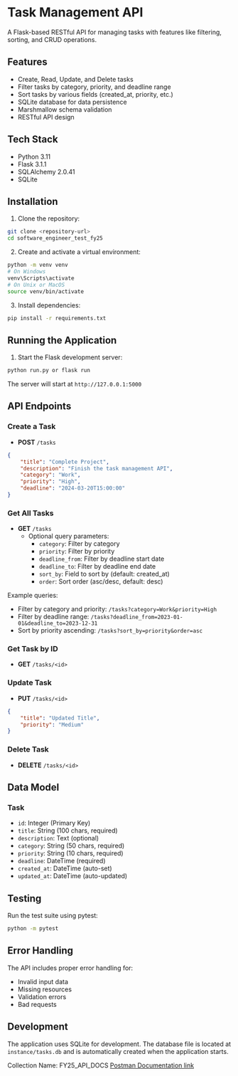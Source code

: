 # Task Management API

A Flask-based RESTful API for managing tasks with features like filtering, sorting, and CRUD operations.

## Features

- Create, Read, Update, and Delete tasks
- Filter tasks by category, priority, and deadline range
- Sort tasks by various fields (created_at, priority, etc.)
- SQLite database for data persistence
- Marshmallow schema validation
- RESTful API design

## Tech Stack

- Python 3.11
- Flask 3.1.1
- SQLAlchemy 2.0.41
- SQLite

## Installation

1. Clone the repository:
```bash
git clone <repository-url>
cd software_engineer_test_fy25
```

2. Create and activate a virtual environment:
```bash
python -m venv venv
# On Windows
venv\Scripts\activate
# On Unix or MacOS
source venv/bin/activate
```

3. Install dependencies:
```bash
pip install -r requirements.txt
```

## Running the Application

1. Start the Flask development server:
```bash
python run.py or flask run
```

The server will start at `http://127.0.0.1:5000`

## API Endpoints

### Create a Task
- **POST** `/tasks`
```json
{
    "title": "Complete Project",
    "description": "Finish the task management API",
    "category": "Work",
    "priority": "High",
    "deadline": "2024-03-20T15:00:00"
}
```

### Get All Tasks
- **GET** `/tasks`
  - Optional query parameters:
    - `category`: Filter by category
    - `priority`: Filter by priority
    - `deadline_from`: Filter by deadline start date
    - `deadline_to`: Filter by deadline end date
    - `sort_by`: Field to sort by (default: created_at)
    - `order`: Sort order (asc/desc, default: desc)

Example queries:
- Filter by category and priority: `/tasks?category=Work&priority=High`
- Filter by deadline range: `/tasks?deadline_from=2023-01-01&deadline_to=2023-12-31`
- Sort by priority ascending: `/tasks?sort_by=priority&order=asc`

### Get Task by ID
- **GET** `/tasks/<id>`

### Update Task
- **PUT** `/tasks/<id>`
```json
{
    "title": "Updated Title",
    "priority": "Medium"
}
```

### Delete Task
- **DELETE** `/tasks/<id>`

## Data Model

### Task
- `id`: Integer (Primary Key)
- `title`: String (100 chars, required)
- `description`: Text (optional)
- `category`: String (50 chars, required)
- `priority`: String (10 chars, required)
- `deadline`: DateTime (required)
- `created_at`: DateTime (auto-set)
- `updated_at`: DateTime (auto-updated)

## Testing

Run the test suite using pytest:
```bash
python -m pytest
```

## Error Handling

The API includes proper error handling for:
- Invalid input data
- Missing resources
- Validation errors
- Bad requests

## Development

The application uses SQLite for development. The database file is located at `instance/tasks.db` and is automatically created when the application starts. 


Collection Name: FY25_API_DOCS [Postman Documentation link]([https://web.postman.co/workspace/My-Workspace~837b6c03-d97c-453c-8048-98fc17a06315/collection/36790923-3c1ba8ad-2874-45af-9779-b208994895c1?action=share&source=copy-link&creator=36790923](https://www.postman.com/descent-module-operator-17907072/workspace/software-engineer-fy25/collection/36790923-3c1ba8ad-2874-45af-9779-b208994895c1?))
